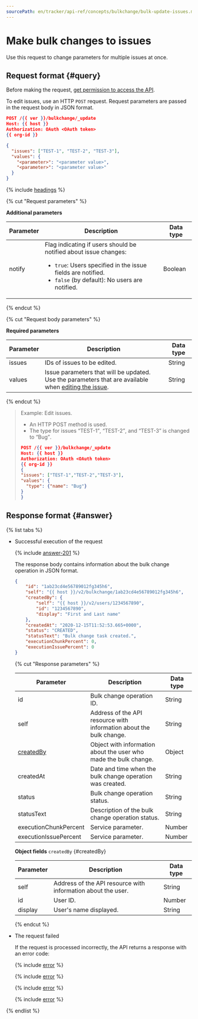 ```yaml
---
sourcePath: en/tracker/api-ref/concepts/bulkchange/bulk-update-issues.md
---
```

# Make bulk changes to issues

Use this request to change parameters for multiple issues at once.

## Request format {#query}

Before making the request, [get permission to access the API](../access.md).

To edit issues, use an HTTP `POST` request. Request parameters are passed in the request body in JSON format.

```json
POST /{{ ver }}/bulkchange/_update
Host: {{ host }}
Authorization: OAuth <OAuth token>
{{ org-id }}

{
  "issues": ["TEST-1", "TEST-2", "TEST-3"],
  "values": {
    "<parameter>": "<parameter value>",
    "<parameter>": "<parameter value>"
  }
}
```

{% include [headings](../../../_includes/tracker/api/headings.md) %}

{% cut "Request parameters" %}

**Additional parameters**

| Parameter | Description | Data type |
| -------- | -------- | ---------- |
| notify | Flag indicating if users should be notified about issue changes:<ul><li>`true`: Users specified in the issue fields are notified.</li><li>`false` (by default): No users are notified.</li></ul> | Boolean |

{% endcut %}

{% cut "Request body parameters" %}

**Required parameters**

| Parameter | Description | Data type |
| -------- | -------- | ---------- |
| issues | IDs of issues to be edited. | String |
| values | Issue parameters that will be updated. Use the parameters that are available when [editing the issue](../issues/patch-issue.md#req-get-params). | String |

{% endcut %}

> Example: Edit issues.
>
>- An HTTP POST method is used.
>- The type for issues <q>TEST-1</q>, <q>TEST-2</q>, and <q>TEST-3</q> is changed to <q>Bug</q>.
>
>```json
>POST /{{ ver }}/bulkchange/_update
>Host: {{ host }}
>Authorization: OAuth <OAuth token>
>{{ org-id }}
>{
> "issues": ["TEST-1","TEST-2","TEST-3"],
> "values": {
>   "type": {"name": "Bug"}
> }
>}
>```

## Response format {#answer}

{% list tabs %}

- Successful execution of the request

    {% include [answer-201](../../../_includes/tracker/api/answer-201.md) %}

    The response body contains information about the bulk change operation in JSON format.

    ```json
    {
        "id": "1ab23cd4e56789012fg345h6",
        "self": "{{ host }}/v2/bulkchange/1ab23cd4e56789012fg345h6",
        "createdBy": {
            "self": "{{ host }}/v2/users/1234567890",
            "id": "1234567890",
            "display": "First and Last name"
        },
        "createdAt": "2020-12-15T11:52:53.665+0000",
        "status": "CREATED",
        "statusText": "Bulk change task created.",
        "executionChunkPercent": 0,
        "executionIssuePercent": 0
    }
    ```

    {% cut "Response parameters" %}

    | Parameter | Description | Data type |
    | -------- | -------- | ---------- |
    | id | Bulk change operation ID. | String |
    | self | Address of the API resource with information about the bulk change. | String |
    | [createdBy](#createdBy) | Object with information about the user who made the bulk change. | Object |
    | createdAt | Date and time when the bulk change operation was created. | String |
    | status | Bulk change operation status. | String |
    | statusText | Description of the bulk change operation status. | String |
    | executionChunkPercent | Service parameter. | Number |
    | executionIssuePercent | Service parameter. | Number |

    **Object fields** `createdBy` {#createdBy}

    | Parameter | Description | Data type |
    | -------- | -------- | ---------- |
    | self | Address of the API resource with information about the user. | String |
    | id | User ID. | Number |
    | display | User's name displayed. | String |

    {% endcut %}

- The request failed

    If the request is processed incorrectly, the API returns a response with an error code:

    {% include [error](../../../_includes/tracker/api/answer-error-400.md) %}

    {% include [error](../../../_includes/tracker/api/answer-error-401.md) %}

    {% include [error](../../../_includes/tracker/api/answer-error-403.md) %}

    {% include [error](../../../_includes/tracker/api/answer-error-422.md) %}

{% endlist %}

